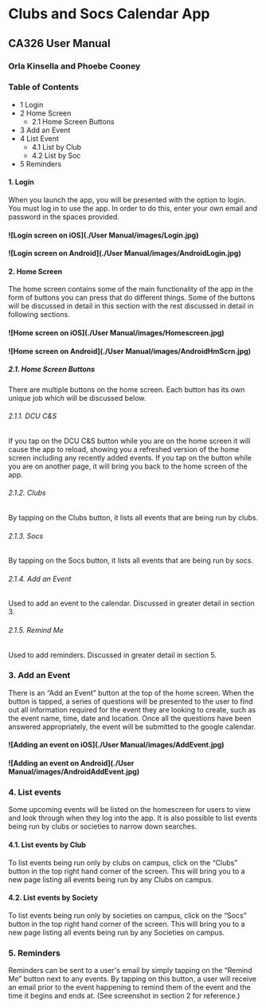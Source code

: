 # Clubs and Socs Calendar App
## CA326 User Manual
### Orla Kinsella and Phoebe Cooney
### Table of Contents
- 1 Login
- 2 Home Screen
    - 2.1 Home Screen Buttons
- 3 Add an Event
- 4 List Event
    - 4.1 List by Club
    - 4.2 List by Soc
- 5 Reminders

#### 1. Login
When you launch the app, you will be presented with the option to login. You must
log in to use the app. In order to do this, enter your own email and password in the
spaces provided.
#### ![Login screen on iOS](./User Manual/images/Login.jpg)
#### ![Login screen on Android](./User Manual/images/AndroidLogin.jpg)

#### 2. Home Screen
The home screen contains some of the main functionality of the app in the form of
buttons you can press that do different things. Some of the buttons will be discussed
in detail in this section with the rest discussed in detail in following sections.
#### ![Home screen on iOS](./User Manual/images/Homescreen.jpg)
#### ![Home screen on Android](./User Manual/images/AndroidHmScrn.jpg)

##### 2.1. Home Screen Buttons
There are multiple buttons on the home screen. Each button has its own
unique job which will be discussed below.

###### 2.1.1. DCU C&S
If you tap on the DCU C&S button while you are on the home screen it will cause the
app to reload, showing you a refreshed version of the home screen including any
recently added events. If you tap on the button while you are on another page, it will
bring you back to the home screen of the app.

###### 2.1.2. Clubs
By tapping on the Clubs button, it lists all events that are being run by clubs.

###### 2.1.3. Socs
By tapping on the Socs button, it lists all events that are being run by socs.

###### 2.1.4. Add an Event
Used to add an event to the calendar. Discussed in greater detail in section 3.

###### 2.1.5. Remind Me
Used to add reminders. Discussed in greater detail in section 5.

### 3. Add an Event
There is an “Add an Event” button at the top of the home screen. When the button is
tapped, a series of questions will be presented to the user to find out all information
required for the event they are looking to create, such as the event name, time, date
and location. Once all the questions have been answered appropriately, the event
will be submitted to the google calendar.
#### ![Adding an event on iOS](./User Manual/images/AddEvent.jpg)
#### ![Adding an event on Android](./User Manual/images/AndroidAddEvent.jpg)

### 4. List events
Some upcoming events will be listed on the homescreen for users to view and look
through when they log into the app. It is also possible to list events being run by
clubs or societies to narrow down searches.

#### 4.1. List events by Club
To list events being run only by clubs on campus, click on the “Clubs” button in the
top right hand corner of the screen. This will bring you to a new page listing all
events being run by any Clubs on campus.

#### 4.2. List events by Society
To list events being run only by societies on campus, click on the “Socs” button in
the top right hand corner of the screen. This will bring you to a new page listing all
events being run by any Societies on campus.

### 5. Reminders
Reminders can be sent to a user's email by simply tapping on the “Remind Me”
button next to any events. By tapping on this button, a user will receive an email prior
to the event happening to remind them of the event and the time it begins and ends
at. (See screenshot in section 2 for reference.)

